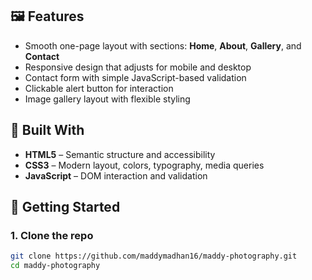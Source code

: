
## 🖼️ Features

- Smooth one-page layout with sections: **Home**, **About**, **Gallery**, and **Contact**
- Responsive design that adjusts for mobile and desktop
- Contact form with simple JavaScript-based validation
- Clickable alert button for interaction
- Image gallery layout with flexible styling

## 🧰 Built With

- **HTML5** – Semantic structure and accessibility
- **CSS3** – Modern layout, colors, typography, media queries
- **JavaScript** – DOM interaction and validation

## 🚀 Getting Started

### 1. Clone the repo

```bash
git clone https://github.com/maddymadhan16/maddy-photography.git
cd maddy-photography
